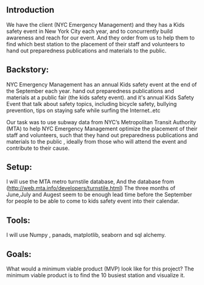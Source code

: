 ## Introduction

We have the client (NYC Emergency Management) and they has a Kids safety event in New York City each year, and to concurrently build awareness and reach for our event.
And they order from us to help them to find which best station to the placement of their staff and volunteers to hand out preparedness publications and materials to the public.

## Backstory:

NYC Emergency Management has an annual Kids safety event at the end of the September each year.
hand out preparedness publications and materials at a public fair (the kids safety event).
and it's annual Kids Safety Event that talk about safety topics, including bicycle safety, bullying prevention, tips on staying safe while surfing the Internet..etc

Our task was to use subway data from NYC’s Metropolitan Transit Authority (MTA) to help NYC Emergency Management optimize the placement of their staff and volunteers, such that they hand out preparedness publications and materials to the public , ideally from those who will attend the event and contribute to their cause.

## Setup:

I will use the MTA metro turnstile database, And the database from (http://web.mta.info/developers/turnstile.html)
The three months of June,July and Augest seem to be enough lead time before the September for people to be able to come to kids safety event into their calendar.

## Tools:

I will use Numpy , panads, matplotlib, seaborn and sql alchemy.

## Goals:

What would a minimum viable product (MVP) look like for this project?
The minimum viable product is to find the 10 busiest station and visualize it.
